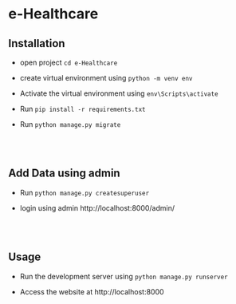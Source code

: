 # e-Healthcare

## Installation
- open project `cd e-Healthcare`

- create virtual environment using `python -m venv env`

- Activate the virtual environment using `env\Scripts\activate`

- Run `pip install -r requirements.txt`
- Run `python manage.py migrate`

<br> 
<br>

## Add Data using admin
- Run `python manage.py createsuperuser`

- login using admin http://localhost:8000/admin/

<br> 
<br> 

## Usage
- Run the development server using `python manage.py runserver`

- Access the website at http://localhost:8000